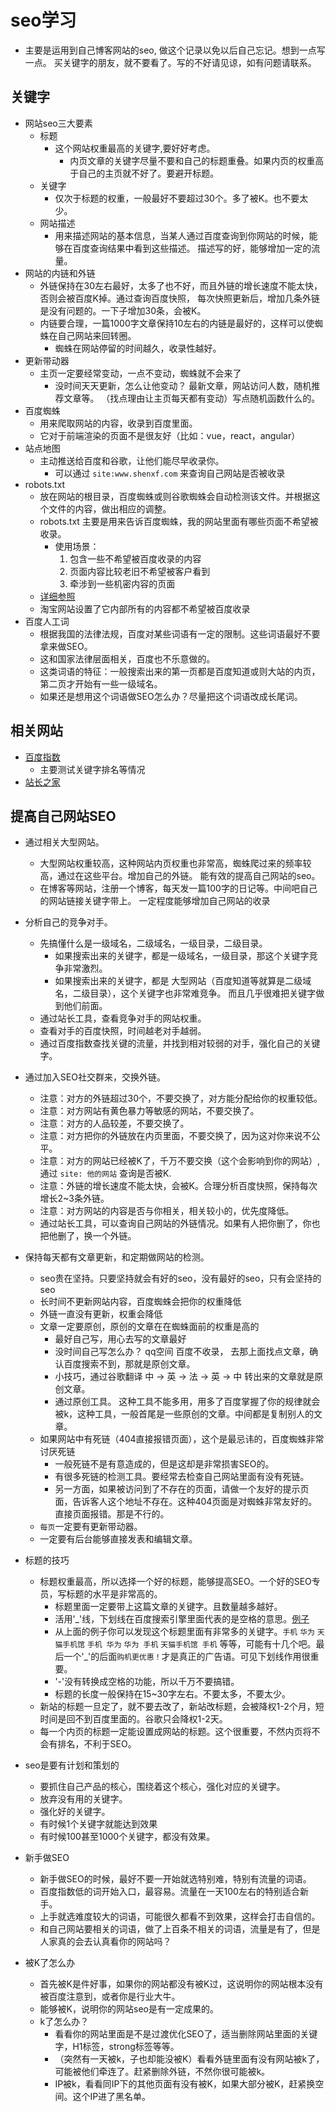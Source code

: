 # seo学习
- 主要是运用到自己博客网站的seo, 做这个记录以免以后自己忘记。想到一点写一点。
  买关键字的朋友，就不要看了。写的不好请见谅，如有问题请联系。

## 关键字
- 网站seo三大要素
    + 标题
        - 这个网站权重最高的关键字,要好好考虑。
            + 内页文章的关键字尽量不要和自己的标题重叠。如果内页的权重高于自己的主页就不好了。要避开标题。
    + 关键字
        - 仅次于标题的权重，一般最好不要超过30个。多了被K。也不要太少。
    + 网站描述
        - 用来描述网站的基本信息，当某人通过百度查询到你网站的时候，能够在百度查询结果中看到这些描述。
          描述写的好，能够增加一定的流量。
- 网站的内链和外链
    + 外链保持在30左右最好，太多了也不好，而且外链的增长速度不能太快，否则会被百度K掉。通过查询百度快照，
        每次快照更新后，增加几条外链是没有问题的。一下子增加30条，会被K。
    + 内链要合理，一篇1000字文章保持10左右的内链是最好的，这样可以使蜘蛛在自己网站来回转圈。
        * 蜘蛛在网站停留的时间越久，收录性越好。
- 更新带动器
    + 主页一定要经常变动，一点不变动，蜘蛛就不会来了
        * 没时间天天更新，怎么让他变动？ 最新文章，网站访问人数，随机推荐文章等。
        （找点理由让主页每天都有变动）写点随机函数什么的。
- 百度蜘蛛
    + 用来爬取网站的内容，收录到百度里面。
    + 它对于前端渲染的页面不是很友好（比如：vue，react，angular）
- 站点地图
    + 主动推送给百度和谷歌，让他们能尽早收录你。
        * 可以通过 `site:www.shenxf.com` 来查询自己网站是否被收录
- robots.txt
    + 放在网站的根目录，百度蜘蛛或则谷歌蜘蛛会自动检测该文件。并根据这个文件的内容，做出相应的调整。
    + robots.txt 主要是用来告诉百度蜘蛛，我的网站里面有哪些页面不希望被收录。
        * 使用场景：
            1. 包含一些不希望被百度收录的内容
            2. 页面内容比较老旧不希望被客户看到
            3. 牵涉到一些机密内容的页面
    + [详细参照](https://baijiahao.baidu.com/s?id=1608195834529884631&wfr=spider&for=pc)
    + 淘宝网站设置了它内部所有的内容都不希望被百度收录
- 百度人工词
    + 根据我国的法律法规，百度对某些词语有一定的限制。这些词语最好不要拿来做SEO。
    + 这和国家法律层面相关，百度也不乐意做的。
    + 这类词语的特征：一般搜索出来的第一页都是百度知道或则大站的内页，第二页才开始有一些一级域名。
    + 如果还是想用这个词语做SEO怎么办？尽量把这个词语改成长尾词。

## 相关网站
- [百度指数](http://index.baidu.com)
    + 主要测试关键字排名等情况
- [站长之家](http://www.chinaz.com/web/seo/)

## 提高自己网站SEO
- 通过相关大型网站。
    + 大型网站权重较高，这种网站内页权重也非常高，蜘蛛爬过来的频率较高，通过在这些平台。增加自己的外链。
      能有效的提高自己网站的seo。
    + 在博客等网站，注册一个博客，每天发一篇100字的日记等。中间吧自己的网站链接关键字带上。
      一定程度能够增加自己网站的收录

- 分析自己的竞争对手。
    + 先搞懂什么是一级域名，二级域名，一级目录，二级目录。
        * 如果搜索出来的关键字，都是一级域名，一级目录，那这个关键字竞争非常激烈。
        * 如果搜索出来的关键字，都是 大型网站（百度知道等就算是二级域名，二级目录），这个关键字也非常难竞争。
          而且几乎很难把关键字做到他们前面。
    + 通过站长工具，查看竞争对手的网站权重。
    + 查看对手的百度快照，时间越老对手越弱。
    + 通过百度指数查找关键的流量，并找到相对较弱的对手，强化自己的关键字。

- 通过加入SEO社交群来，交换外链。
    + 注意：对方的外链超过30个，不要交换了，对方能分配给你的权重较低。
    + 注意：对方网站有黄色暴力等敏感的网站，不要交换了。
    + 注意：对方的人品较差，不要交换了。
    + 注意：对方把你的外链放在内页里面，不要交换了，因为这对你来说不公平。
    + 注意：对方的网站已经被K了，千万不要交换（这个会影响到你的网站）,通过 `site: 他的网站` 查询是否被K.
    + 注意：外链的增长速度不能太快，会被K。合理分析百度快照，保持每次增长2~3条外链。
    + 注意：对方网站的内容是否与你相关，相关较小的，优先度降低。
    + 通过站长工具，可以查询自己网站的外链情况。如果有人把你删了，你也把他删了，换一个外链。

- 保持每天都有文章更新，和定期做网站的检测。
    + seo贵在坚持。只要坚持就会有好的seo，没有最好的seo，只有会坚持的seo
    + 长时间不更新网站内容，百度蜘蛛会把你的权重降低
    + 外链一直没有更新，权重会降低
    + 文章一定要原创，原创的文章在在蜘蛛面前的权重是高的
        * 最好自己写，用心去写的文章最好
        * 没时间自己写怎么办？ qq空间 百度不收录， 去那上面找点文章，确认百度搜索不到，那就是原创文章。
        * 小技巧，通过谷歌翻译 中 -> 英 -> 法 -> 英 -> 中 转出来的文章就是原创文章。
        * 通过原创工具。 这种工具不能多用，用多了百度掌握了你的规律就会被k，这种工具，一般首尾是一些原创的文章。中间都是复制别人的文章。
    + 如果网站中有死链（404直接报错页面），这个是最忌讳的，百度蜘蛛非常讨厌死链
        * 一般死链不是有意造成的，但是这却是非常损害SEO的。
        * 有很多死链的检测工具。要经常去检查自己网站里面有没有死链。
        * 另一方面，如果被访问到了不存在的页面，请做一个友好的提示页面，告诉客人这个地址不存在。这种404页面是对蜘蛛非常友好的。直接页面报错。那是不行的。
    + `每页`一定要有更新带动器。
    + 一定要有后台能够直接发表和编辑文章。

- 标题的技巧
    + 标题权重最高，所以选择一个好的标题，能够提高SEO。一个好的SEO专员，写标题的水平是非常高的。
        * 标题里面一定要带上这篇文章的关键字。且数量越多越好。
        * 活用'_'线，下划线在百度搜索引擎里面代表的是空格的意思。[例子](https://s.click.taobao.com/t_js?tu=https%3A%2F%2Fs.click.taobao.com%2Ft%3Fe%3Dm%253D2%2526s%253DNqG%252BGWc3kgMcQipKwQzePCperVdZeJvipRe%252F8jaAHciLme4nz7IQD1fR9eU53KZjRXndaNoL%252Fi77%252Bk46yyCXGms78VMtZKGCwgYyL7kprHnpkRjRUiy0is7ngtD9XDUvwqm2bRwd2NglR8OvOOJruytM%252Fxbc3vHC%252F1nE3FcL0oNzN%252BM0rV8OG4Vs0R5ySxkaSjfJaTmZ4hpMXUjeJBoecFkSxgN1BAymIRQfXu1HuULKNxY13XPtWqgZkibVXDdFcSpj5qSCmbA%253D%26clk1%3D432cf8b5c51763fb4c21457904ced09e%26upsid%3D432cf8b5c51763fb4c21457904ced09e%26ref%3Dhttps%253A%252F%252Fwww.baidu.com%252Fbaidu.php%253Fsc.K00000KbUiqGbb95a2Zxore9BlvipeBSWx-K8XIu8zx61poYQjlpd_r3JohFdLEfw5oe65NP1fZqP-G6u10t8bYDSqY3hBJCpkktcTJMsaYCvpntZQAyvWSCqCuVHRDOBdNl0kLhT6HkipIggQAyBNGCscE9cBylmED81dRZa7eXwNMoP4ndY_loB1doyOKRiL7gd5su3j8cYj8jw0.7D_iHF8xnhA94wEYL_SNK-deQbfHgI3ynDgg6msw5I7AMHdey5A7MXh1uvyUqMWujjIdk_pI5QblXMWbzUVMQkLyI-XHFzeEZ_ovX5ZIdEmWOgePNZqj4X1qxS1ExODOxl5ouDMoAkdd_NR2A5jkq8ZFqTrHlkSRP7t5U4RAgg_8w9zxy993ONrZWtVrZF83OQF9zU_MHZ9zU85zOQe5dnrHIbqxd5v3X5UJOBfOMxWOtZKSx9HSU3TpuES2eSfMOpS9S5OyMjbLu5o_z_SLqS7Olq2XzQ9txESx4NlOqXq5S183OSjSw-OdOta24MtoEd3TheFqgS5W9zU_MovqMHCYxjOs5dPnxW_O3E3-jSwO35d593PgOmYxotXLZPSO7WexqXgOgO_EYy5WtTdj4UOSKtEqMlrjvpT-OSE68zx-dRxqX1SWqZqZSWOVHmP7jSF9zU_MdlQ3X5YxEOj9zU_MdoBtS5d9OgmetEjSgjbLu5gSFuPOkU5l5lMuOkwvxlqvWtXWVuOZQoOvhxYP5tW_JkOk5SKO_4ROegJ4n5dexklPg4pOgvlP5LOdOMdOtjKgSO6OvxdOSjtEwOv2S5O0OPfOUqhoSwvEEO3ESKtoEojSr5Q8qM3OjGEq8ZF83OFi_nYQAHW_lx7f.U1Y10ZDqzVpeS6KspynqnfKY5Toy8OC0pyYqnWcd0ATqUvNsT100Iybqmh7GuZR0TA-b5Hc0mv-b5HfsPsKVIjYknH0zn-tknjDLg1DsnH-xn1msnfKopHYk0ZFY5HDvn6K-pyfqnHfzrNtznH04P-tzrH0Lndtznjm4r7tzrjRkrNtzrH04r7tzrj61n-tzrjR3PNtzPWndn7tzrHD1ndtznWDdr0KBpHYznjwxnHR3g1DdPfKVm1Yzn7t3nHfLrHbLPWwxnH0snNts0Z7spyfqn0Kkmv-b5H00ThIYm%26et%3DdbWuoknoXTjAmUnZV%252Bbpiw8VlSE3lNom)
        * 从上面的例子你可以发现这个标题里面有非常多的关键字。`手机` `华为` `天猫手机馆` `手机 华为` `华为 手机` `天猫手机馆 手机` 等等，可能有十几个吧。最后一个'_'的后面`购机更优惠！`才是真正的广告语。可见下划线作用很重要。
        * '-'没有转换成空格的功能，所以千万不要搞错。
        * 标题的长度一般保持在15~30字左右。不要太多，不要太少。
    + 新站的标题一旦定了，就不要去改了，新站改标题，会被降权1-2个月，短时间是回不到百度里面的。谷歌只会降权1-2天。
    + 每一个内页的标题一定能设置成网站的标题。这个很重要，不然内页将不会有排名，不利于SEO。

- seo是要有计划和策划的
    + 要抓住自己产品的核心，围绕着这个核心，强化对应的关键字。
    + 放弃没有用的关键字。
    + 强化好的关键字。
    + 有时候1个关键字就能达到效果
    + 有时候100甚至1000个关键字，都没有效果。

- 新手做SEO
    + 新手做SEO的时候，最好不要一开始就选特别难，特别有流量的词语。
    + 百度指数低的词开始入口，最容易。流量在一天100左右的特别适合新手。
    + 上手就选难度较大的词语，可能很久都看不到效果，这样会打击自信的。
    + 和自己网站要相关的词语，做了上百条不相关的词语，流量是有了，但是人家真的会去认真看你的网站吗？

- 被K了怎么办
    + 首先被K是件好事，如果你的网站都没有被K过，这说明你的网站根本没有被百度注意到，或者你是行业大牛。
    + 能够被K，说明你的网站seo是有一定成果的。
    + k了怎么办？
        * 看看你的网站里面是不是过渡优化SEO了，适当删除网站里面的关键字，H1标签，strong标签等等。
        * （突然有一天被k，子也却能没被K）看看外链里面有没有网站被k了，可能被他们牵连了。赶紧删除外链，不然你很可能被k。
        * IP被k，看看同IP下的其他页面有没有被K，如果大部分被K，赶紧换空间。这个IP进了黑名单。